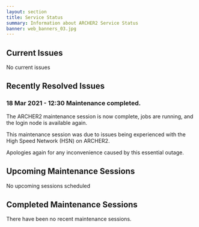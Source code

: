 ```yaml
---
layout: section
title: Service Status
summary: Information about ARCHER2 Service Status
banner: web_banners_03.jpg
---
```



## Current Issues

No current issues

## Recently Resolved Issues

### 18 Mar 2021 - 12:30   Maintenance completed.

The ARCHER2 maintenance session is now complete, jobs are running, and the login node is available again.

This maintenance session was due to issues being experienced with the High Speed Network (HSN) on ARCHER2.

Apologies again for any inconvenience caused by this essential outage.


## Upcoming Maintenance Sessions

No upcoming sessions scheduled

## Completed Maintenance Sessions

There have been no recent maintenance sessions. 

